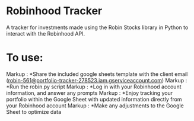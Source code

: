 # Robinhood Tracker
A tracker for investments made using the Robin Stocks library in Python to interact with the Robinhood API. 
# To use:
 Markup : *Share the included google sheets template with the client email (robin-561@portfolio-tracker-278523.iam.gserviceaccount.com)
 Markup : *Run the robin.py script
 Markup : *Log in with your Robinhood account information, and answer any prompts
 Markup : *Enjoy tracking your portfolio within the Google Sheet with updated information directly from your Robinhood account
 Markup : *Make any adjustments to the Google Sheet to optimize data
